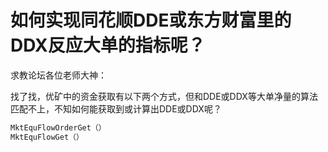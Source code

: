 # 如何实现同花顺DDE或东方财富里的DDX反应大单的指标呢？

求教论坛各位老师大神：

找了找，优矿中的资金获取有以下两个方式，但和DDE或DDX等大单净量的算法匹配不上，不知如何能获取到或计算出DDE或DDX呢？

```python
MktEquFlowOrderGet（）
MktEquFlowGet（）
```
